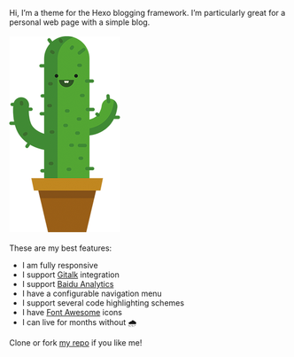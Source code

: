 Hi, I’m a theme for the Hexo blogging framework. I’m particularly great for a personal web page with a simple blog.
<br>
<br>
![logo](../assets/cactus.png?align=center)
<br>
<br>
These are my best features:
- I am fully responsive
- I support [Gitalk](https://github.com/gitalk/gitalk) integration
- I support [Baidu Analytics](https://tongji.baidu.com/web/homepage/index)
- I have a configurable navigation menu
- I support several code highlighting schemes
- I have [Font Awesome](http://fontawesome.io/) icons
- I can live for months without 🌧

Clone or fork [my repo](https://github.com/Pluckypan/cactus) if you like me!
<br>
<br>